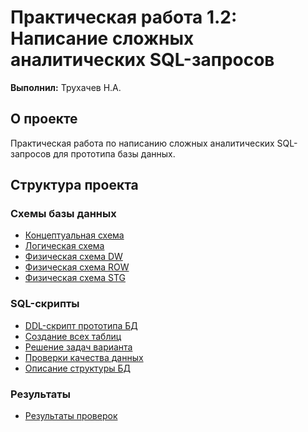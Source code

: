 # Практическая работа 1.2: Написание сложных аналитических SQL-запросов

**Выполнил:** Трухачев Н.А.

## О проекте
Практическая работа по написанию сложных аналитических SQL-запросов для прототипа базы данных.

## Структура проекта

### Схемы базы данных
- [Концептуальная схема](concept.png)
- [Логическая схема](logical.png)
- [Физическая схема DW](dw.png)
- [Физическая схема ROW](row.png)
- [Физическая схема STG](stg.png)

### SQL-скрипты
- [DDL-скрипт прототипа БД](Databases/)
- [Создание всех таблиц](create_tables.sql)
- [Решение задач варианта](variant_30_tasks.sql)
- [Проверки качества данных](data_quality.sql)
- [Описание структуры БД](documentation.sql)

### Результаты
- [Результаты проверок](variant_30_results.xlsx)

